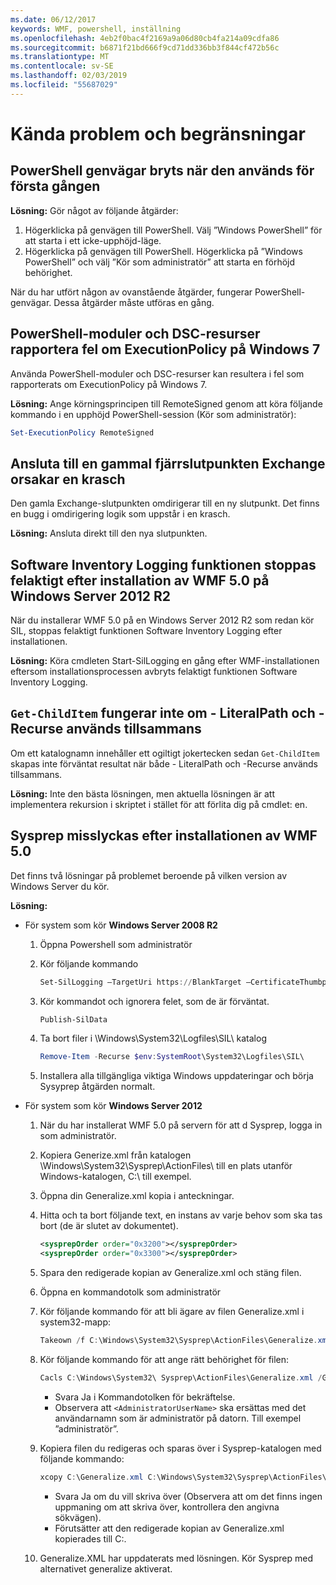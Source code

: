 ```yaml
---
ms.date: 06/12/2017
keywords: WMF, powershell, inställning
ms.openlocfilehash: 4eb2f0bac4f2169a9a06d80cb4fa214a09cdfa86
ms.sourcegitcommit: b6871f21bd666f9cd71dd336bb3f844cf472b56c
ms.translationtype: MT
ms.contentlocale: sv-SE
ms.lasthandoff: 02/03/2019
ms.locfileid: "55687029"
---
```

# <a name="known-issues-and-limitations"></a>Kända problem och begränsningar

## <a name="powershell-shortcuts-are-broken-when-used-for-the-first-time"></a>PowerShell genvägar bryts när den används för första gången

**Lösning:** Gör något av följande åtgärder:

1. Högerklicka på genvägen till PowerShell. Välj ”Windows PowerShell” för att starta i ett icke-upphöjd-läge.
2. Högerklicka på genvägen till PowerShell. Högerklicka på ”Windows PowerShell” och välj ”Kör som administratör” att starta en förhöjd behörighet.

När du har utfört någon av ovanstående åtgärder, fungerar PowerShell-genvägar. Dessa åtgärder måste utföras en gång.

## <a name="powershell-modules-and-dsc-resources-report-errors-about-executionpolicy-on-windows-7"></a>PowerShell-moduler och DSC-resurser rapportera fel om ExecutionPolicy på Windows 7

Använda PowerShell-moduler och DSC-resurser kan resultera i fel som rapporterats om ExecutionPolicy på Windows 7.

**Lösning:** Ange körningsprincipen till RemoteSigned genom att köra följande kommando i en upphöjd PowerShell-session (Kör som administratör):

```powershell
Set-ExecutionPolicy RemoteSigned
```

## <a name="connecting-to-an-old-remote-exchange-endpoint-causes-a-crash"></a>Ansluta till en gammal fjärrslutpunkten Exchange orsakar en krasch

Den gamla Exchange-slutpunkten omdirigerar till en ny slutpunkt. Det finns en bugg i omdirigering logik som uppstår i en krasch.

**Lösning:** Ansluta direkt till den nya slutpunkten.

## <a name="software-inventory-logging-feature-is-erroneously-stopped-after-wmf-50-installation-on-windows-server-2012-r2"></a>Software Inventory Logging funktionen stoppas felaktigt efter installation av WMF 5.0 på Windows Server 2012 R2

När du installerar WMF 5.0 på en Windows Server 2012 R2 som redan kör SIL, stoppas felaktigt funktionen Software Inventory Logging efter installationen.

**Lösning:** Köra cmdleten Start-SilLogging en gång efter WMF-installationen eftersom installationsprocessen avbryts felaktigt funktionen Software Inventory Logging.

## <a name="get-childitem-does-not-work-if--literalpath-and--recurse-are-used-together"></a>`Get-ChildItem` fungerar inte om - LiteralPath och -Recurse används tillsammans

Om ett katalognamn innehåller ett ogiltigt jokertecken sedan `Get-ChildItem` skapas inte förväntat resultat när både - LiteralPath och -Recurse används tillsammans.

**Lösning:** Inte den bästa lösningen, men aktuella lösningen är att implementera rekursion i skriptet i stället för att förlita dig på cmdlet: en.

## <a name="sysprep-fails-after-wmf-50-installation"></a>Sysprep misslyckas efter installationen av WMF 5.0

Det finns två lösningar på problemet beroende på vilken version av Windows Server du kör.

**Lösning:**

- För system som kör **Windows Server 2008 R2**
  1. Öppna Powershell som administratör
  2. Kör följande kommando

     ```powershell
     Set-SilLogging –TargetUri https://BlankTarget –CertificateThumbprint 0123456789
     ```

  3. Kör kommandot och ignorera felet, som de är förväntat.

     ```powershell
     Publish-SilData
     ```

  4. Ta bort filer i \Windows\System32\Logfiles\SIL\ katalog

     ```powershell
     Remove-Item -Recurse $env:SystemRoot\System32\Logfiles\SIL\
     ```

  5. Installera alla tillgängliga viktiga Windows uppdateringar och börja Sysyprep åtgärden normalt.

- För system som kör **Windows Server 2012**
  1. När du har installerat WMF 5.0 på servern för att d Sysprep, logga in som administratör.
  2. Kopiera Generize.xml från katalogen \Windows\System32\Sysprep\ActionFiles\ till en plats utanför Windows-katalogen, C:\ till exempel.
  3. Öppna din Generalize.xml kopia i anteckningar.
  4. Hitta och ta bort följande text, en instans av varje behov som ska tas bort (de är slutet av dokumentet).

     ```xml
     <sysprepOrder order="0x3200"></sysprepOrder>
     <sysprepOrder order="0x3300"></sysprepOrder>
     ```

  5. Spara den redigerade kopian av Generalize.xml och stäng filen.
  6. Öppna en kommandotolk som administratör
  7. Kör följande kommando för att bli ägare av filen Generalize.xml i system32-mapp:

     ```powershell
     Takeown /f C:\Windows\System32\Sysprep\ActionFiles\Generalize.xml
     ```

  8. Kör följande kommando för att ange rätt behörighet för filen:

     ```powershell
     Cacls C:\Windows\System32\ Sysprep\ActionFiles\Generalize.xml /G `<AdministratorUserName>`:F
     ```

     - Svara Ja i Kommandotolken för bekräftelse.
     - Observera att `<AdministratorUserName>` ska ersättas med det användarnamn som är administratör på datorn. Till exempel ”administratör”.

  9. Kopiera filen du redigeras och sparas över i Sysprep-katalogen med följande kommando:

     ```powershell
     xcopy C:\Generalize.xml C:\Windows\System32\Sysprep\ActionFiles\Generalize.xml
     ```

     - Svara Ja om du vill skriva över (Observera att om det finns ingen uppmaning om att skriva över, kontrollera den angivna sökvägen).
     - Förutsätter att den redigerade kopian av Generalize.xml kopierades till C:\.

  10. Generalize.XML har uppdaterats med lösningen. Kör Sysprep med alternativet generalize aktiverat.